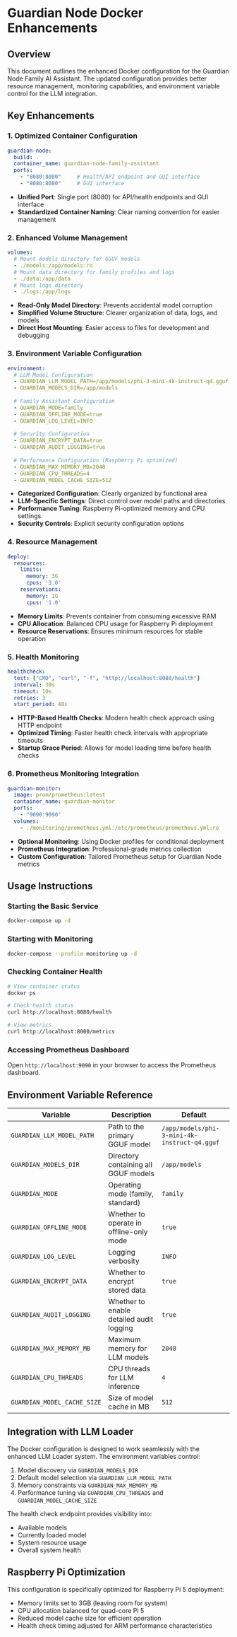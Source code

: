 # Guardian Node Docker Enhancements

## Overview

This document outlines the enhanced Docker configuration for the Guardian Node Family AI Assistant. The updated configuration provides better resource management, monitoring capabilities, and environment variable control for the LLM integration.

## Key Enhancements

### 1. Optimized Container Configuration

```yaml
guardian-node:
  build: .
  container_name: guardian-node-family-assistant
  ports:
    - "8080:8080"     # Health/API endpoint and GUI interface
    - "8080:8080"     # GUI interface
```

- **Unified Port**: Single port (8080) for API/health endpoints and GUI interface
- **Standardized Container Naming**: Clear naming convention for easier management

### 2. Enhanced Volume Management

```yaml
volumes:
  # Mount models directory for GGUF models
  - ./models:/app/models:ro
  # Mount data directory for family profiles and logs
  - ./data:/app/data
  # Mount logs directory
  - ./logs:/app/logs
```

- **Read-Only Model Directory**: Prevents accidental model corruption
- **Simplified Volume Structure**: Clearer organization of data, logs, and models
- **Direct Host Mounting**: Easier access to files for development and debugging

### 3. Environment Variable Configuration

```yaml
environment:
  # LLM Model Configuration
  - GUARDIAN_LLM_MODEL_PATH=/app/models/phi-3-mini-4k-instruct-q4.gguf
  - GUARDIAN_MODELS_DIR=/app/models
  
  # Family Assistant Configuration
  - GUARDIAN_MODE=family
  - GUARDIAN_OFFLINE_MODE=true
  - GUARDIAN_LOG_LEVEL=INFO
  
  # Security Configuration
  - GUARDIAN_ENCRYPT_DATA=true
  - GUARDIAN_AUDIT_LOGGING=true
  
  # Performance Configuration (Raspberry Pi optimized)
  - GUARDIAN_MAX_MEMORY_MB=2048
  - GUARDIAN_CPU_THREADS=4
  - GUARDIAN_MODEL_CACHE_SIZE=512
```

- **Categorized Configuration**: Clearly organized by functional area
- **LLM-Specific Settings**: Direct control over model paths and directories
- **Performance Tuning**: Raspberry Pi-optimized memory and CPU settings
- **Security Controls**: Explicit security configuration options

### 4. Resource Management

```yaml
deploy:
  resources:
    limits:
      memory: 3G
      cpus: '3.0'
    reservations:
      memory: 1G
      cpus: '1.0'
```

- **Memory Limits**: Prevents container from consuming excessive RAM
- **CPU Allocation**: Balanced CPU usage for Raspberry Pi deployment
- **Resource Reservations**: Ensures minimum resources for stable operation

### 5. Health Monitoring

```yaml
healthcheck:
  test: ["CMD", "curl", "-f", "http://localhost:8080/health"]
  interval: 30s
  timeout: 10s
  retries: 3
  start_period: 40s
```

- **HTTP-Based Health Checks**: Modern health check approach using HTTP endpoint
- **Optimized Timing**: Faster health check intervals with appropriate timeouts
- **Startup Grace Period**: Allows for model loading time before health checks

### 6. Prometheus Monitoring Integration

```yaml
guardian-monitor:
  image: prom/prometheus:latest
  container_name: guardian-monitor
  ports:
    - "9090:9090"
  volumes:
    - ./monitoring/prometheus.yml:/etc/prometheus/prometheus.yml:ro
```

- **Optional Monitoring**: Using Docker profiles for conditional deployment
- **Prometheus Integration**: Professional-grade metrics collection
- **Custom Configuration**: Tailored Prometheus setup for Guardian Node metrics

## Usage Instructions

### Starting the Basic Service

```bash
docker-compose up -d
```

### Starting with Monitoring

```bash
docker-compose --profile monitoring up -d
```

### Checking Container Health

```bash
# View container status
docker ps

# Check health status
curl http://localhost:8080/health

# View metrics
curl http://localhost:8000/metrics
```

### Accessing Prometheus Dashboard

Open `http://localhost:9090` in your browser to access the Prometheus dashboard.

## Environment Variable Reference

| Variable | Description | Default |
|----------|-------------|---------|
| `GUARDIAN_LLM_MODEL_PATH` | Path to the primary GGUF model | `/app/models/phi-3-mini-4k-instruct-q4.gguf` |
| `GUARDIAN_MODELS_DIR` | Directory containing all GGUF models | `/app/models` |
| `GUARDIAN_MODE` | Operating mode (family, standard) | `family` |
| `GUARDIAN_OFFLINE_MODE` | Whether to operate in offline-only mode | `true` |
| `GUARDIAN_LOG_LEVEL` | Logging verbosity | `INFO` |
| `GUARDIAN_ENCRYPT_DATA` | Whether to encrypt stored data | `true` |
| `GUARDIAN_AUDIT_LOGGING` | Whether to enable detailed audit logging | `true` |
| `GUARDIAN_MAX_MEMORY_MB` | Maximum memory for LLM models | `2048` |
| `GUARDIAN_CPU_THREADS` | CPU threads for LLM inference | `4` |
| `GUARDIAN_MODEL_CACHE_SIZE` | Size of model cache in MB | `512` |

## Integration with LLM Loader

The Docker configuration is designed to work seamlessly with the enhanced LLM Loader system. The environment variables control:

1. Model discovery via `GUARDIAN_MODELS_DIR`
2. Default model selection via `GUARDIAN_LLM_MODEL_PATH`
3. Memory constraints via `GUARDIAN_MAX_MEMORY_MB`
4. Performance tuning via `GUARDIAN_CPU_THREADS` and `GUARDIAN_MODEL_CACHE_SIZE`

The health check endpoint provides visibility into:
- Available models
- Currently loaded model
- System resource usage
- Overall system health

## Raspberry Pi Optimization

This configuration is specifically optimized for Raspberry Pi 5 deployment:

- Memory limits set to 3GB (leaving room for system)
- CPU allocation balanced for quad-core Pi 5
- Reduced model cache size for efficient operation
- Health check timing adjusted for ARM performance characteristics